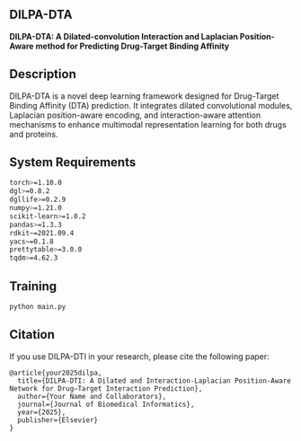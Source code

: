 ## DILPA-DTA
**DILPA-DTA: A Dilated-convolution Interaction and Laplacian Position-Aware method for Predicting Drug-Target Binding Affinity**

## Description  
DILPA-DTA is a novel deep learning framework designed for Drug-Target Binding Affinity (DTA) prediction. It integrates dilated convolutional modules, Laplacian position-aware encoding, and interaction-aware attention mechanisms to enhance multimodal representation learning for both drugs and proteins.

## System Requirements  
```bash
torch>=1.10.0  
dgl>=0.8.2  
dgllife>=0.2.9  
numpy>=1.21.0  
scikit-learn>=1.0.2  
pandas>=1.3.3  
rdkit~=2021.09.4  
yacs~=0.1.8  
prettytable>=3.0.0  
tqdm>=4.62.3  
```

## Training  
```bash
python main.py 
```


## Citation  
If you use DILPA-DTI in your research, please cite the following paper:  
```
@article{your2025dilpa,
  title={DILPA-DTI: A Dilated and Interaction-Laplacian Position-Aware Network for Drug–Target Interaction Prediction},
  author={Your Name and Collaborators},
  journal={Journal of Biomedical Informatics},
  year={2025},
  publisher={Elsevier}
}
```
